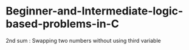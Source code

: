 # Beginner-and-Intermediate-logic-based-problems-in-C
2nd sum : Swapping two  numbers without using third variable
